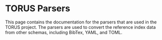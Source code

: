 # TORUS Parsers

This page contains the documentation for the parsers that are used in the TORUS project. The parsers are used to convert the reference index data from other schemas, including BibTex, YAML, and TOML.

